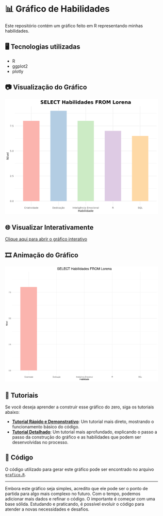 # 📊 Gráfico de Habilidades 

Este repositório contém um gráfico feito em R representando minhas habilidades.  

## 🖥️ Tecnologias utilizadas  
- R  
- ggplot2  
- plotly  

## 📷 Visualização do Gráfico  
![Gráfico de Habilidades](Gráfico.png)  

## 🌐 Visualizar Interativamente  
[Clique aqui para abrir o gráfico interativo](https://cf393af3d44d48128b3d1cf1f3d5f4ae.app.posit.cloud/file_show?path=%2Fcloud%2Fproject%2FGr%C3%A1fico.html)


## 🎞️ Animação do Gráfico  
![Gráfico Animado](Gráfico.gif)  

## 📜 Tutoriais  
Se você deseja aprender a construir esse gráfico do zero, siga os tutoriais abaixo:

- **[Tutorial Rápido e Demonstrativo](TUTORIAL.md)**: Um tutorial mais direto, mostrando o funcionamento básico do código.
- **[Tutorial Detalhado](TUTORIAL_DETALHADO.md)**: Um tutorial mais aprofundado, explicando o passo a passo da construção do gráfico e as habilidades que podem ser desenvolvidas no processo.

## 📂 Código  
O código utilizado para gerar este gráfico pode ser encontrado no arquivo [`grafico.R`](grafico.R).  

---

Embora este gráfico seja simples, acredito que ele pode ser o ponto de partida para algo mais complexo no futuro. Com o tempo, podemos adicionar mais dados e refinar o código. O importante é começar com uma base sólida. Estudando e praticando, é possível evoluir o código para atender a novas necessidades e desafios.
 
